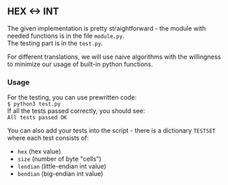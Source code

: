 ## HEX <-> INT

The given implementation is pretty straightforward - the module with needed functions is in the file `module.py`.  
The testing part is in the `test.py`.  

For different translations, we will use naive algorithms with the willingness to minimize our usage of built-in python functions.

### Usage

For the testing, you can use prewritten code:  
`$ python3 test.py`  
If all the tests passed correctly, you should see:  
`All tests passed OK`

You can also add your tests into the script - there is a dictionary `TESTSET` where each test consists of:
 - `hex` (hex value)
 - `size` (number of byte "cells")
 - `lendian` (little-endian int value)
 - `bendian` (big-endian int value)
